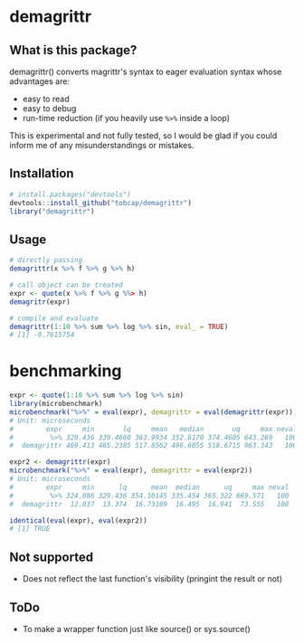 # demagrittr

## What is this package?
demagrittr() converts magrittr's syntax to eager evaluation syntax whose 
advantages are:

+ easy to read
+ easy to debug
+ run-time reduction (if you heavily use `%>%` inside a loop)

This is experimental and not fully tested, so I would be glad
if you could inform me of any misunderstandings or mistakes.  

## Installation
``` r
# install.packages("devtools")
devtools::install_github("tobcap/demagrittr")
library("demagrittr")
```

## Usage
``` r
# directly passing 
demagrittr(x %>% f %>% g %>% h)

# call object can be treated
expr <- quote(x %>% f %>% g %%> h)
demagritr(expr)

# compile and evaluate
demagrittr(1:10 %>% sum %>% log %>% sin, eval_ = TRUE)
# [1] -0.7615754
```

# benchmarking
``` r
expr <- quote(1:10 %>% sum %>% log %>% sin)
library(microbenchmark)
microbenchmark("%>%" = eval(expr), demagrittr = eval(demagrittr(expr)))
# Unit: microseconds
#        expr     min       lq     mean   median       uq     max neval
#         %>% 329.436 339.4660 363.9934 352.6170 374.4605 643.269   100
#  demagrittr 469.413 485.2385 517.8562 496.6055 518.6715 963.343   100

expr2 <- demagrittr(expr)
microbenchmark("%>%" = eval(expr), demagrittr = eval(expr2))
# Unit: microseconds
#        expr     min      lq      mean  median      uq     max neval
#         %>% 324.086 329.436 354.10145 335.454 365.322 669.571   100
#  demagrittr  12.037  13.374  16.73109  16.495  16.941  73.555   100

identical(eval(expr), eval(expr2))
# [1] TRUE
```


## Not supported 
* Does not reflect the last function's visibility (pringint the result or not)

## ToDo
* To make a wrapper function just like source() or sys.source()
